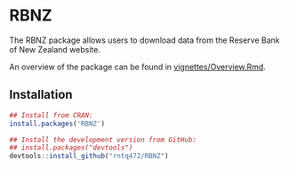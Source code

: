 
<!-- README.md is generated from README.Rmd. Please edit that file -->

# RBNZ

The RBNZ package allows users to download data from the Reserve Bank of
New Zealand website.

An overview of the package can be found in
[vignettes/Overview.Rmd](https://github.com/rntq472/RBNZ/blob/master/vignettes/Overview.Rmd).

## Installation

``` r
## Install from CRAN:
install.packages('RBNZ')

## Install the development version from GitHub:
## install.packages("devtools")
devtools::install_github("rntq472/RBNZ")
```
